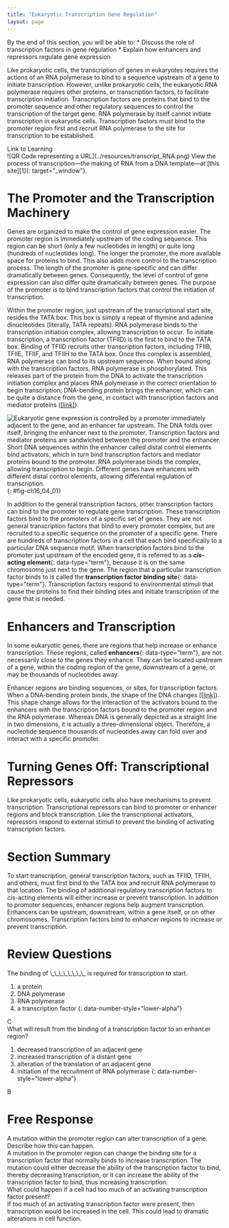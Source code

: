 ```yaml
---
title: "Eukaryotic Transcription Gene Regulation"
layout: page
---
```



<div data-type="abstract" markdown="1">
By the end of this section, you will be able to:
* Discuss the role of transcription factors in gene regulation
* Explain how enhancers and repressors regulate gene expression

</div>

Like prokaryotic cells, the transcription of genes in eukaryotes requires the actions of an RNA polymerase to bind to a sequence upstream of a gene to initiate transcription. However, unlike prokaryotic cells, the eukaryotic RNA polymerase requires other proteins, or transcription factors, to facilitate transcription initiation. Transcription factors are proteins that bind to the promoter sequence and other regulatory sequences to control the transcription of the target gene. RNA polymerase by itself cannot initiate transcription in eukaryotic cells. Transcription factors must bind to the promoter region first and recruit RNA polymerase to the site for transcription to be established.

<div data-type="note" class="interactive" data-label="" markdown="1">
<div data-type="title">
Link to Learning
</div>
<span data-type="media" data-alt="QR Code representing a URL"> ![QR Code representing a URL](../resources/transcript_RNA.png) </span>
View the process of transcription—the making of RNA from a DNA template—at [this site][1]{: target="_window"}.

</div>

# The Promoter and the Transcription Machinery

Genes are organized to make the control of gene expression easier. The promoter region is immediately upstream of the coding sequence. This region can be short (only a few nucleotides in length) or quite long (hundreds of nucleotides long). The longer the promoter, the more available space for proteins to bind. This also adds more control to the transcription process. The length of the promoter is gene-specific and can differ dramatically between genes. Consequently, the level of control of gene expression can also differ quite dramatically between genes. The purpose of the promoter is to bind transcription factors that control the initiation of transcription.

Within the promoter region, just upstream of the transcriptional start site, resides the TATA box. This box is simply a repeat of thymine and adenine dinucleotides (literally, TATA repeats). RNA polymerase binds to the transcription initiation complex, allowing transcription to occur. To initiate transcription, a transcription factor (TFIID) is the first to bind to the TATA box. Binding of TFIID recruits other transcription factors, including TFIIB, TFIIE, TFIIF, and TFIIH to the TATA box. Once this complex is assembled, RNA polymerase can bind to its upstream sequence. When bound along with the transcription factors, RNA polymerase is phosphorylated. This releases part of the protein from the DNA to activate the transcription initiation complex and places RNA polymerase in the correct orientation to begin transcription; DNA-bending protein brings the enhancer, which can be quite a distance from the gene, in contact with transcription factors and mediator proteins ([\[link\]](#fig-ch16_04_01)).

 ![Eukaryotic gene expression is controlled by a promoter immediately adjacent to the gene, and an enhancer far upstream. The DNA folds over itself, bringing the enhancer next to the promoter. Transcription factors and mediator proteins are sandwiched between the promoter and the enhancer. Short DNA sequences within the enhancer called distal control elements bind activators, which in turn bind transcription factors and mediator proteins bound to the promoter. RNA polymerase binds the complex, allowing transcription to begin. Different genes have enhancers with different distal control elements, allowing differential regulation of transcription.](../resources/Figure_16_04_01.jpg "An enhancer is a DNA sequence that promotes transcription. Each enhancer is made up of short DNA sequences called distal control elements. Activators bound to the distal control elements interact with mediator proteins and transcription factors. Two different genes may have the same promoter but different distal control elements, enabling differential gene expression."){: #fig-ch16_04_01}

In addition to the general transcription factors, other transcription factors can bind to the promoter to regulate gene transcription. These transcription factors bind to the promoters of a specific set of genes. They are not general transcription factors that bind to every promoter complex, but are recruited to a specific sequence on the promoter of a specific gene. There are hundreds of transcription factors in a cell that each bind specifically to a particular DNA sequence motif. When transcription factors bind to the promoter just upstream of the encoded gene, it is referred to as a ***cis*-acting element**{: data-type="term"}, because it is on the same chromosome just next to the gene. The region that a particular transcription factor binds to is called the **transcription factor binding site**{: data-type="term"}. Transcription factors respond to environmental stimuli that cause the proteins to find their binding sites and initiate transcription of the gene that is needed.

# Enhancers and Transcription

In some eukaryotic genes, there are regions that help increase or enhance transcription. These regions, called **enhancers**{: data-type="term"}, are not necessarily close to the genes they enhance. They can be located upstream of a gene, within the coding region of the gene, downstream of a gene, or may be thousands of nucleotides away.

Enhancer regions are binding sequences, or sites, for transcription factors. When a DNA-bending protein binds, the shape of the DNA changes ([\[link\]](#fig-ch16_04_01)). This shape change allows for the interaction of the activators bound to the enhancers with the transcription factors bound to the promoter region and the RNA polymerase. Whereas DNA is generally depicted as a straight line in two dimensions, it is actually a three-dimensional object. Therefore, a nucleotide sequence thousands of nucleotides away can fold over and interact with a specific promoter.

# Turning Genes Off: Transcriptional Repressors

Like prokaryotic cells, eukaryotic cells also have mechanisms to prevent transcription. Transcriptional repressors can bind to promoter or enhancer regions and block transcription. Like the transcriptional activators, repressors respond to external stimuli to prevent the binding of activating transcription factors.

# Section Summary

To start transcription, general transcription factors, such as TFIID, TFIIH, and others, must first bind to the TATA box and recruit RNA polymerase to that location. The binding of additional regulatory transcription factors to *cis*-acting elements will either increase or prevent transcription. In addition to promoter sequences, enhancer regions help augment transcription. Enhancers can be upstream, downstream, within a gene itself, or on other chromosomes. Transcription factors bind to enhancer regions to increase or prevent transcription.

# Review Questions

<div data-type="exercise">
<div data-type="problem" markdown="1">
The binding of \_\_\_\_\_\_\_\_ is required for transcription to start.

1.  a protein
2.  DNA polymerase
3.  RNA polymerase
4.  a transcription factor
{: data-number-style="lower-alpha"}

</div>
<div data-type="solution" markdown="1">
C

</div>
</div>

<div data-type="exercise">
<div data-type="problem" markdown="1">
What will result from the binding of a transcription factor to an enhancer region?

1.  decreased transcription of an adjacent gene
2.  increased transcription of a distant gene
3.  alteration of the translation of an adjacent gene
4.  initiation of the recruitment of RNA polymerase
{: data-number-style="lower-alpha"}

</div>
<div data-type="solution" markdown="1">
B

</div>
</div>

# Free Response

<div data-type="exercise">
<div data-type="problem" markdown="1">
A mutation within the promoter region can alter transcription of a gene. Describe how this can happen.

</div>
<div data-type="solution" markdown="1">
A mutation in the promoter region can change the binding site for a transcription factor that normally binds to increase transcription. The mutation could either decrease the ability of the transcription factor to bind, thereby decreasing transcription, or it can increase the ability of the transcription factor to bind, thus increasing transcription.

</div>
</div>

<div data-type="exercise">
<div data-type="problem" markdown="1">
What could happen if a cell had too much of an activating transcription factor present?

</div>
<div data-type="solution" markdown="1">
If too much of an activating transcription factor were present, then transcription would be increased in the cell. This could lead to dramatic alterations in cell function.

</div>
</div>



[1]: http://openstaxcollege.org/l/transcript_RNA
